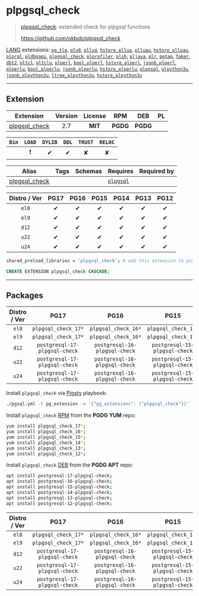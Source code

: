 # plpgsql_check


> [plpgsql_check](https://github.com/okbob/plpgsql_check): extended check for plpgsql functions
>
> https://github.com/okbob/plpgsql_check





[LANG](/lang) extensions: [`pg_tle`](/pg_tle), [`plv8`](/plv8), [`pllua`](/pllua), [`hstore_pllua`](/hstore_pllua), [`plluau`](/plluau), [`hstore_plluau`](/hstore_plluau), [`plprql`](/plprql), [`pldbgapi`](/pldbgapi), [`plpgsql_check`](/plpgsql_check), [`plprofiler`](/plprofiler), [`plsh`](/plsh), [`pljava`](/pljava), [`plr`](/plr), [`pgtap`](/pgtap), [`faker`](/faker), [`dbt2`](/dbt2), [`pltcl`](/pltcl), [`pltclu`](/pltclu), [`plperl`](/plperl), [`bool_plperl`](/bool_plperl), [`hstore_plperl`](/hstore_plperl), [`jsonb_plperl`](/jsonb_plperl), [`plperlu`](/plperlu), [`bool_plperlu`](/bool_plperlu), [`jsonb_plperlu`](/jsonb_plperlu), [`hstore_plperlu`](/hstore_plperlu), [`plpgsql`](/plpgsql), [`plpython3u`](/plpython3u), [`jsonb_plpython3u`](/jsonb_plpython3u), [`ltree_plpython3u`](/ltree_plpython3u), [`hstore_plpython3u`](/hstore_plpython3u)


-------
## Extension


| Extension | Version | License | RPM | DEB | PL |
|-----------|:-------:|:-------:|:---:|:---:|:--:|
| [plpgsql_check](https://github.com/okbob/plpgsql_check) | 2.7 | **<span class="tcblue">MIT</span>** | **<span class="tccyan">PGDG</span>** | **<span class="tccyan">PGDG</span>** |  |



| `Bin` | `LOAD` | `DYLIB` | `DDL` | `TRUST` | `RELOC` |
|:-----:|:------:|:-------:|:-----:|:-------:|:-------:|
|  | <span class="tcred">❗</span> | <span class="tcblue">✔</span> | <span class="tcblue">✔</span> | <span class="tcwarn">✘</span> | <span class="tcwarn">✘</span> |



| Alias | Tags | Schemas | Requires | Required by |
|-------|------|---------|----------|-------------|
| [plpgsql_check](/plpgsql_check) |  |  | [`plpgsql`](plpgsql) |  |



| Distro / Ver | PG17 | PG16 | PG15 | PG14 | PG13 | PG12 |
|:------------:|:----:|:----:|:----:|:----:|:----:|:----:|
| `el8` | <span class="tcblue">✔</span> | <span class="tcblue">✔</span> | <span class="tcblue">✔</span> | <span class="tcblue">✔</span> | <span class="tcblue">✔</span> | <span class="tcblue">✔</span> |
| `el9` | <span class="tcblue">✔</span> | <span class="tcblue">✔</span> | <span class="tcblue">✔</span> | <span class="tcblue">✔</span> | <span class="tcblue">✔</span> | <span class="tcblue">✔</span> |
| `d12` | <span class="tcblue">✔</span> | <span class="tcblue">✔</span> | <span class="tcblue">✔</span> | <span class="tcblue">✔</span> | <span class="tcblue">✔</span> | <span class="tcblue">✔</span> |
| `u22` | <span class="tcblue">✔</span> | <span class="tcblue">✔</span> | <span class="tcblue">✔</span> | <span class="tcblue">✔</span> | <span class="tcblue">✔</span> | <span class="tcblue">✔</span> |
| `u24` | <span class="tcblue">✔</span> | <span class="tcblue">✔</span> | <span class="tcblue">✔</span> | <span class="tcblue">✔</span> | <span class="tcblue">✔</span> | <span class="tcblue">✔</span> |



```bash
shared_preload_libraries = 'plpgsql_check'; # add this extension to postgresql.conf
```



```sql
CREATE EXTENSION plpgsql_check CASCADE;
```

-----------


## Packages


| Distro / Ver | PG17 | PG16 | PG15 | PG14 | PG13 | PG12 |
|:------------:|:----:|:----:|:----:|:----:|:----:|:----:|
| `el8` | `plpgsql_check_17*` | `plpgsql_check_16*` | `plpgsql_check_15*` | `plpgsql_check_14*` | `plpgsql_check_13*` | `plpgsql_check_12*` |
| `el9` | `plpgsql_check_17*` | `plpgsql_check_16*` | `plpgsql_check_15*` | `plpgsql_check_14*` | `plpgsql_check_13*` | `plpgsql_check_12*` |
| `d12` | `postgresql-17-plpgsql-check` | `postgresql-16-plpgsql-check` | `postgresql-15-plpgsql-check` | `postgresql-14-plpgsql-check` | `postgresql-13-plpgsql-check` | `postgresql-12-plpgsql-check` |
| `u22` | `postgresql-17-plpgsql-check` | `postgresql-16-plpgsql-check` | `postgresql-15-plpgsql-check` | `postgresql-14-plpgsql-check` | `postgresql-13-plpgsql-check` | `postgresql-12-plpgsql-check` |
| `u24` | `postgresql-17-plpgsql-check` | `postgresql-16-plpgsql-check` | `postgresql-15-plpgsql-check` | `postgresql-14-plpgsql-check` | `postgresql-13-plpgsql-check` | `postgresql-12-plpgsql-check` |



Install `plpgsql_check` via [Pigsty](https://pigsty.io/docs/pgext/usage/install/) playbook:

```bash
./pgsql.yml -t pg_extension -e '{"pg_extensions": ["plpgsql_check"]}'
```


Install `plpgsql_check` [RPM](/rpm) from the **<span class="tccyan">PGDG</span>** **YUM** repo:

```bash
yum install plpgsql_check_17*;
yum install plpgsql_check_16*;
yum install plpgsql_check_15*;
yum install plpgsql_check_14*;
yum install plpgsql_check_13*;
yum install plpgsql_check_12*;
```


Install `plpgsql_check` [DEB](/deb) from the **<span class="tccyan">PGDG</span>** **APT** repo:

```bash
apt install postgresql-17-plpgsql-check;
apt install postgresql-16-plpgsql-check;
apt install postgresql-15-plpgsql-check;
apt install postgresql-14-plpgsql-check;
apt install postgresql-13-plpgsql-check;
apt install postgresql-12-plpgsql-check;
```




| Distro / Ver | PG17 | PG16 | PG15 | PG14 | PG13 | PG12 |
|:------------:|:----:|:----:|:----:|:----:|:----:|:----:|
| `el8` | `plpgsql_check_17*` | `plpgsql_check_16*` | `plpgsql_check_15*` | `plpgsql_check_14*` | `plpgsql_check_13*` | `plpgsql_check_12*` |
| `el9` | `plpgsql_check_17*` | `plpgsql_check_16*` | `plpgsql_check_15*` | `plpgsql_check_14*` | `plpgsql_check_13*` | `plpgsql_check_12*` |
| `d12` | `postgresql-17-plpgsql-check` | `postgresql-16-plpgsql-check` | `postgresql-15-plpgsql-check` | `postgresql-14-plpgsql-check` | `postgresql-13-plpgsql-check` | `postgresql-12-plpgsql-check` |
| `u22` | `postgresql-17-plpgsql-check` | `postgresql-16-plpgsql-check` | `postgresql-15-plpgsql-check` | `postgresql-14-plpgsql-check` | `postgresql-13-plpgsql-check` | `postgresql-12-plpgsql-check` |
| `u24` | `postgresql-17-plpgsql-check` | `postgresql-16-plpgsql-check` | `postgresql-15-plpgsql-check` | `postgresql-14-plpgsql-check` | `postgresql-13-plpgsql-check` | `postgresql-12-plpgsql-check` |





